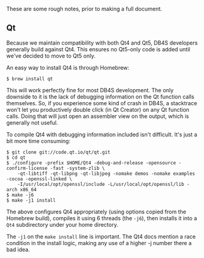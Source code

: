 These are some rough notes, prior to making a full document.

## Qt

Because we maintain compatibility with both Qt4 and Qt5, DB4S developers generally
build against Qt4.  This ensures no Qt5-only code is added until we've decided to
move to Qt5 only.

An easy way to install Qt4 is through Homebrew:

    $ brew install qt

This will work perfectly fine for most DB4S development.  The only downside to it
is the lack of debugging information on the Qt function calls themselves.  So, if
you experience some kind of crash in DB4S, a stacktrace won't let you productively
double click (in Qt Creator) on any Qt function calls.  Doing that will just open
an assembler view on the output, which is generally not useful.

To compile Qt4 with debugging information included isn't difficult.  It's just a
bit more time consuming:

    $ git clone git://code.qt.io/qt/qt.git
    $ cd qt
    $ ./configure -prefix $HOME/Qt4 -debug-and-release -opensource -confirm-license -fast -system-zlib \
        -qt-libtiff -qt-libpng -qt-libjpeg -nomake demos -nomake examples -cocoa -openssl-linked \
        -I/usr/local/opt/openssl/include -L/usr/local/opt/openssl/lib -arch x86_64
    $ make -j6
    $ make -j1 install

The above configures Qt4 appropriately (using options copied from the Homebrew build),
compiles it using 6 threads (the `-j6`), then installs it into a `Qt4` subdirectory
under your home directory.

The `-j1` on the `make install` line is important.  The Qt4 docs mention a race
condition in the install logic, making any use of a higher -j number there a bad
idea.